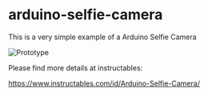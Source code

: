 # arduino-selfie-camera

This is a very simple example of a Arduino Selfie Camera

![Prototype](https://www.instructables.com/files/deriv/FJM/SVD8/JVH3ECUU/FJMSVD8JVH3ECUU.RECTANGLE1.jpg)

Please find more details at instructables:

https://www.instructables.com/id/Arduino-Selfie-Camera/